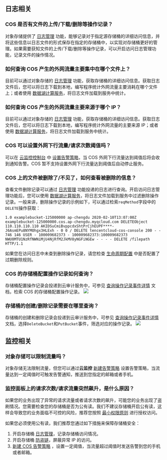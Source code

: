 ## 日志相关

### COS 是否有文件的上传/下载/删除等操作记录？
对象存储提供了 [日志管理](https://cloud.tencent.com/document/product/436/16920) 功能，能够记录对于指定源存储桶的详细访问信息，并将这些信息以日志文件的形式保存在指定的存储桶中，以实现对存储桶更好的管理。如果需要获知文件的上传/下载/删除等操作记录，可以开启访问日志管理功能，记录文件的操作情况。

### 如何查询 COS 产生的外网流量主要集中在哪个文件上？

目前可以通过对象存储的 [日志管理](https://cloud.tencent.com/document/product/436/16920) 功能，获取存储桶的详细访问信息。获取日志文件后，您可以将日志下载到本地，编写程序统计外网流量主要消耗在哪个文件上；或者使用 [数据湖计算服务](https://cloud.tencent.com/document/product/1342/50446)，将日志文件加载到服务中统计。

### 如何查询 COS 产生的外网流量主要来源于哪个 IP？
目前可以通过对象存储的 [日志管理](https://cloud.tencent.com/document/product/436/16920) 功能，获取存储桶的详细访问信息。获取日志文件后，您可以将日志下载到本地，编写程序统计外网流量的主要来源 IP；或者使用 [数据湖计算服务](https://cloud.tencent.com/document/product/1342/50446)，将日志文件加载到服务中统计。

### COS 可以设置外网下行流量/请求次数阈值吗？
可以在 [云监控控制台](https://console.cloud.tencent.com/monitor) 中 [设置告警策略](https://cloud.tencent.com/document/product/248/50398)，当 COS 外网下行流量达到阈值后将会收到通知告警。COS 暂不支持设置外网下行流量达到阈值后自动停止服务。

### COS 上的文件被删除了/不见了，如何查看被删除的信息？

查看文件删除记录可以通过 [日志管理](https://cloud.tencent.com/document/product/436/16920) 功能投递的日志进行查询。开启访问日志管理功能后，您可以使用 [数据湖计算服务](https://cloud.tencent.com/document/product/1342/72493)，将日志文件加载到服务中过滤删除操作记录。一般来讲，删除操作记录的示例如下，可以通过检索`reqMethod`字段中的`DELETE`操作获取：

```plaintext
1.0 examplebucket-125000000 ap-chengdu 2020-02-10T13:07:00Z examplebucket-125000000.cos.ap-chengdu.myqcloud.com DELETEObject 110.110.110.110 AKIDSuCmiBvppcdxShtPrCjhEUPF****-J6AsmEPu8NYMOhgx3HLExh - 0 0 / DELETE tencentcloud-cos-console 200 - - 746 146 USER - 100009682373 - 100009682373:100009682373 NWU0MTU1NzRfNWNiMjU4NjRfM2JkMV8yNGFiNGEw - - - - DELETE /filepath HTTP/1.1
```

如果您在访问日志中未查到删除操作记录，请您检查 [生命周期配置](https://cloud.tencent.com/document/product/436/14605) 中是否配置了过期删除规则。

### COS 的存储桶配置操作记录如何查询？

存储桶配置操作记录会投递到云审计服务中，可参见 [查询操作记录事件详情](https://cloud.tencent.com/document/product/629/56259) 文档，检索 COS 的存储桶配置操作记录。
![](https://main.qcloudimg.com/raw/c5c9b277d01cee9f602744f237b5a187.png)

### 存储桶的创建/删除记录需要在哪里查询？

存储桶的创建和删除记录会投递到云审计服务中，可参见 [查询操作记录事件详情](https://cloud.tencent.com/document/product/629/56259) 文档，选择`DeleteBucket`和`PutBucket`事件，筛选对应的操作记录。
![](https://main.qcloudimg.com/raw/2f36f5c42e863bde08f6ff39876eb913.png)


## 监控相关

### 对象存储可以限制流量吗？

对象存储无法限制流量，但您可以通过**云监控** [新建告警策略](https://cloud.tencent.com/document/product/248/50398) 设置告警策略，当流量达到一定阈值时可触发告警通知，推送到您指定的邮箱或者手机。

### 监控面板上的请求次数/请求流量突然飙升，是什么原因？

如果您的业务出现了异常的请求流量或者请求次数的飙升，可能您的业务出现了盗刷情况。您需要检查您的存储桶是否为公有读。我们不建议存储桶开启公有读，这样会导致您的业务面临不可控的风险，推荐您按照 [最小权限原则](https://cloud.tencent.com/document/product/436/38618) 进行授权访问。

如果您必须使用公有读，我们推荐您通过如下措施来保障存储桶安全：
1. 开启存储桶 [日志管理](https://cloud.tencent.com/document/product/436/16920)，记录存储桶访问情况。
2. 开启存储桶 [防盗链](https://cloud.tencent.com/document/product/436/6226)，屏蔽异常 IP 的访问。
3. [新建 COS 告警策略](https://cloud.tencent.com/document/product/248/50398) ，设置一定阈值，当流量超过阈值时发送告警到您的手机或者邮箱。
